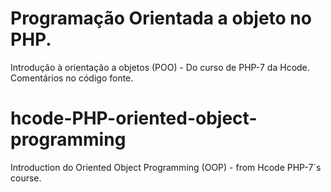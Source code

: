 # Programação Orientada a objeto no PHP.
Introdução à orientação a objetos (POO) - Do curso de PHP-7 da Hcode.
Comentários no código fonte.


# hcode-PHP-oriented-object-programming
Introduction do Oriented Object Programming (OOP) - from Hcode PHP-7´s course.


